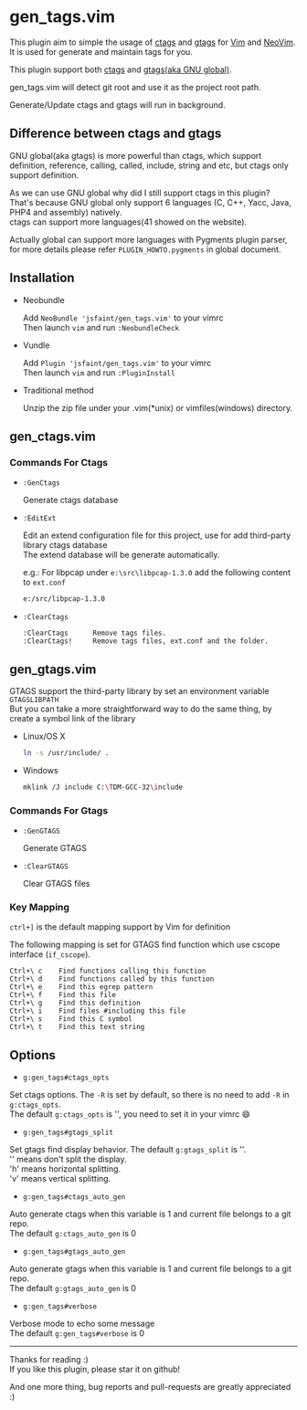 # gen_tags.vim

  This plugin aim to simple the usage of [ctags](http://ctags.sourceforge.net/) and [gtags](http://www.gnu.org/software/global/) for [Vim](https://github.com/vim/vim) and [NeoVim](https://github.com/neovim/neovim).<br>
  It is used for generate and maintain tags for you.

  This plugin support both [ctags](http://ctags.sourceforge.net/) and [gtags(aka GNU global)](http://www.gnu.org/software/global/).

  gen_tags.vim will detect git root and use it as the project root path.

  Generate/Update ctags and gtags will run in background.

## Difference between ctags and gtags

  GNU global(aka gtags) is more powerful than ctags, which support definition, reference, calling, called, include, string and etc, but ctags only support definition.

  As we can use GNU global why did I still support ctags in this plugin?<br>
  That's because GNU global only support 6 languages (C, C++, Yacc, Java, PHP4 and assembly) natively.<br>
  ctags can support more languages(41 showed on the website).

  Actually global can support more languages with Pygments plugin parser, for more details please refer `PLUGIN_HOWTO.pygments` in global document.

## Installation

* Neobundle

  Add `NeoBundle 'jsfaint/gen_tags.vim'` to your vimrc<br>
  Then launch `vim` and run `:NeobundleCheck`

* Vundle

  Add `Plugin 'jsfaint/gen_tags.vim'` to your vimrc<br>
  Then launch `vim` and run `:PluginInstall`

* Traditional method

  Unzip the zip file under your .vim(*unix) or vimfiles(windows) directory.

## gen_ctags.vim

### Commands For Ctags

  * `:GenCtags`

    Generate ctags database

  * `:EditExt`

    Edit an extend configuration file for this project, use for add third-party library ctags database<br>
    The extend database will be generate automatically.

    e.g.: For libpcap under `e:\src\libpcap-1.3.0` add the following content to `ext.conf`

    ```bash
    e:/src/libpcap-1.3.0
    ```

  * `:ClearCtags`

    ```viml
    :ClearCtags      Remove tags files.
    :ClearCtags!     Remove tags files, ext.conf and the folder.
    ```

## gen_gtags.vim

  GTAGS support the third-party library by set an environment variable `GTAGSLIBPATH`<br>
  But you can take a more straightforward way to do the same thing, by create a symbol link of the library

  * Linux/OS X

    ```bash
    ln -s /usr/include/ .
    ```

  * Windows

    ```bash
    mklink /J include C:\TDM-GCC-32\include
    ```

### Commands For Gtags

  * `:GenGTAGS`

    Generate GTAGS

  * `:ClearGTAGS`

    Clear GTAGS files

### Key Mapping

  `ctrl+]` is the default mapping support by Vim for definition

  The following mapping is set for GTAGS find function which use cscope interface (`if_cscope`).
  ```text
  Ctrl+\ c    Find functions calling this function
  Ctrl+\ d    Find functions called by this function
  Ctrl+\ e    Find this egrep pattern
  Ctrl+\ f    Find this file
  Ctrl+\ g    Find this definition
  Ctrl+\ i    Find files #including this file
  Ctrl+\ s    Find this C symbol
  Ctrl+\ t    Find this text string
  ```

## Options

* `g:gen_tags#ctags_opts`

Set ctags options. The `-R` is set by default, so there is no need to add `-R` in `g:ctags_opts`.<br>
The default `g:ctags_opts` is '', you need to set it in your vimrc :smile:

* `g:gen_tags#gtags_split`

Set gtags find display behavior. The default `g:gtags_split` is ''.<br>
'' means don't split the display.<br>
'h' means horizontal splitting.<br>
'v' means vertical splitting.<br>

* `g:gen_tags#ctags_auto_gen`

Auto generate ctags when this variable is 1 and current file belongs to a git repo.<br>
The default `g:ctags_auto_gen` is 0

* `g:gen_tags#gtags_auto_gen`

Auto generate gtags when this variable is 1 and current file belongs to a git repo.<br>
The default `g:gtags_auto_gen` is 0

* `g:gen_tags#verbose`

Verbose mode to echo some message<br>
The default `g:gen_tags#verbose` is 0

----

Thanks for reading :)<br>
If you like this plugin, please star it on github!

And one more thing, bug reports and pull-requests are greatly appreciated :)

